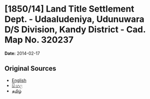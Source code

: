# [1850/14] Land Title Settlement Dept. - Udaaludeniya, Udunuwara D/S Division, Kandy District - Cad. Map No. 320237

**Date:** 2014-02-17

## Original Sources

- [English](https://documents.gov.lk/view/extra-gazettes/2014/2/1850-14_E.pdf)
- [සිංහල](https://documents.gov.lk/view/extra-gazettes/2014/2/1850-14_S.pdf)
- [தமிழ்](https://documents.gov.lk/view/extra-gazettes/2014/2/1850-14_T.pdf)
